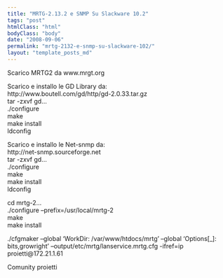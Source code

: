 ```yaml
---
title: "MRTG-2.13.2 e SNMP Su Slackware 10.2"
tags: "post"
htmlClass: "html"
bodyClass: "body"
date: "2008-09-06"
permalink: "mrtg-2132-e-snmp-su-slackware-102/"
layout: "template_posts_md"
---
```

<p>Scarico MRTG2 da www.mrgt.org</p>
<p>Scarico e installo le GD Library da:<br />
http://www.boutell.com/gd/http/gd-2.0.33.tar.gz<br />
tar -zxvf gd&#8230;<br />
./configure<br />
make<br />
make install<br />
ldconfig</p>
<p>Scarico e installo le Net-snmp da:<br />
http://net-snmp.sourceforge.net<br />
tar -zxvf gd&#8230;<br />
./configure<br />
make<br />
make install<br />
ldconfig</p>
<p>cd mrtg-2&#8230;<br />
./configure &#8211;prefix=/usr/local/mrtg-2<br />
make<br />
make install</p>
<p>./cfgmaker &#8211;global &#8216;WorkDir: /var/www/htdocs/mrtg&#8217; &#8211;global &#8216;Options[_]: bits,growright&#8217; &#8211;output/etc/mrtg/lanservice.mrtg.cfg -ifref=ip proietti@172.21.1.61</p>
<p>Comunity proietti</p>
